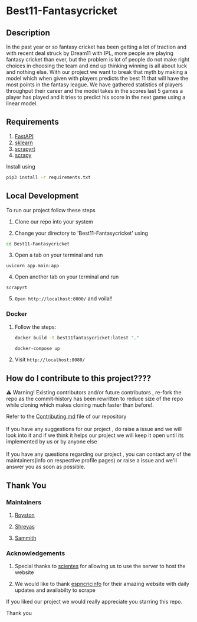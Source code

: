 # Best11-Fantasycricket

## Description 

In the past year or so fantasy cricket has been getting a lot of traction and with recent deal struck by Dream11 with IPL, more people are playing fantasy cricket than ever, but the problem is lot of people do not make right choices in choosing the team and end up thinking winning is all about luck and nothing else. With our project we want to break that myth by making a model which when given with players predicts the best 11 that will have the most points in the fantasy league. We have gathered statistics of players throughput their career and the model takes in the scores last 5 games a player has played and it tries to predict his score in the next game using a linear model. 

## Requirements

1. [FastAPI](https://fastapi.tiangolo.com/)
2. [sklearn](https://scikit-learn.org/stable/)
3. [scrapyrt](https://scrapyrt.readthedocs.io/en/stable/) 
4. [scrapy](https://docs.scrapy.org/en/latest/)

Install using </br>
```bash
pip3 install -r requirements.txt
```

## Local Development

To run our project follow these steps

1. Clone our repo into your system  
 
2. Change your directory to 'Best11-Fantasycricket' using
```bash
cd Best11-Fantasycricket
``` 

3. Open a tab on your terminal and run 

`uvicorn app.main:app`

4. Open another tab on your terminal and run

`scrapyrt`

5. `Open http://localhost:8000/`  and voila!! 

### Docker

1. Follow the steps:
	```bash
	docker build -t best11fantasycricket:latest "." 
	```

	```bash
	docker-compose up
	```

2. Visit `http://localhost:8080/`


## How do I contribute to this project????

:warning:  Warning! Existing contributors and/or future contributors , re-fork the repo as the commit-history has been rewritten to reduce size of the repo while cloning which makes cloning much faster than before!.

Refer to the [Contributing.md](https://github.com/HackerSpace-PESU/Best11-Fantasycricket/blob/master/.github/CONTRIBUTING.md) file of our repository 
</br></br>
If you have any suggestions for our project , do raise a issue and we will look into it and if we think it helps our project we will keep it open until its implemented by us or by anyone else 
</br></br>
If you have any questions regarding our project , you can contact any of the maintainers(info on respective profile pages) or raise a issue and we'll answer you as soon as possible.  

## Thank You 

### Maintainers
	
1. [Royston](https://github.com/lucasace)

2. [Shreyas](https://github.com/SRP457)

3. [Sammith](https://github.com/SammithSB)</br>

### Acknowledgements

1. Special thanks to [scientes](https://github.com/scientes) for allowing us to use the server to host the website

2. We would like to thank [espncricinfo](https://www.espncricinfo.com/) for their amazing website with daily updates and availabilty to scrape 

If you liked our project we would really appreciate you starring this repo.

Thank you
